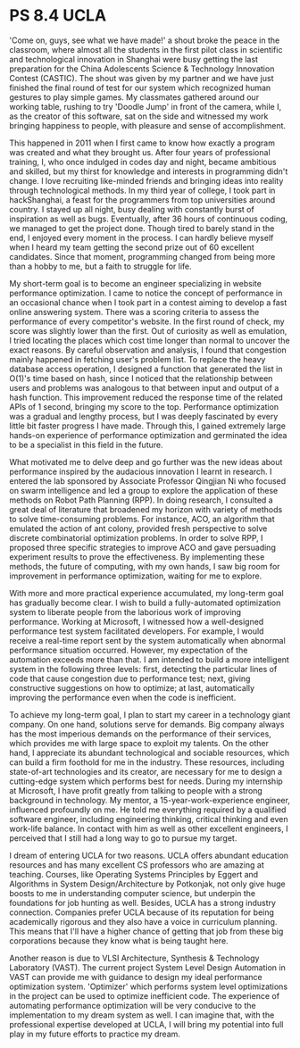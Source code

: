# PS 8.4 UCLA

'Come on, guys, see what we have made!' a shout broke the peace in the classroom, where almost all the students in the first pilot class in scientific and technological innovation in Shanghai were busy getting the last preparation for the China Adolescents Science & Technology Innovation Contest (CASTIC). The shout was given by my partner and we have just finished the final round of test for our system which recognized human gestures to play simple games. My classmates gathered around our working table, rushing to try 'Doodle Jump' in front of the camera, while I, as the creator of this software, sat on the side and witnessed my work bringing happiness to people, with pleasure and sense of accomplishment.

This happened in 2011 when I first came to know how exactly a program was created and what they brought us. After four years of professional training, I, who once indulged in codes day and night, became ambitious and skilled, but my thirst for knowledge and interests in programming didn't change. I love recruiting like-minded friends and bringing ideas into reality through technological methods. In my third year of college, I took part in hackShanghai, a feast for the programmers from top universities around country. I stayed up all night, busy dealing with constantly burst of inspiration as well as bugs. Eventually, after 36 hours of continuous coding, we managed to get the project done. Though tired to barely stand in the end, I enjoyed every moment in the process. I can hardly believe myself when I heard my team getting the second prize out of 60 excellent candidates. Since that moment, programming changed from being more than a hobby to me, but a faith to struggle for life.

My short-term goal is to become an engineer specializing in website performance optimization. I came to notice the concept of performance in an occasional chance when I took part in a contest aiming to develop a fast online answering system. There was a scoring criteria to assess the performance of every competitor's website. In the first round of check, my score was slightly lower than the first. Out of curiosity as well as emulation, I tried locating the places which cost time longer than normal to uncover the exact reasons. By careful observation and analysis, I found that congestion mainly happened in fetching user's problem list. To replace the heavy database access operation, I designed a function that generated the list in O(1)'s time based on hash, since I noticed that the relationship between users and problems was analogous to that between input and output of a hash function. This improvement reduced the response time of the related APIs of 1 second, bringing my score to the top. Performance optimization was a gradual and lengthy process, but I was deeply fascinated by every little bit faster progress I have made. Through this, I gained extremely large hands-on experience of performance optimization and germinated the idea to be a specialist in this field in the future.

What motivated me to delve deep and go further was the new ideas about performance inspired by the audacious innovation I learnt in research. I entered the lab sponsored by Associate Professor Qingjian Ni who focused on swarm intelligence and led a group to explore the application of these methods on Robot Path Planning (RPP). In doing research, I consulted a great deal of literature that broadened my horizon with variety of methods to solve time-consuming problems. For instance, ACO, an algorithm that emulated the action of ant colony, provided fresh perspective to solve discrete combinatorial optimization problems. In order to solve RPP, I proposed three specific strategies to improve ACO and gave persuading experiment results to prove the effectiveness. By implementing these methods, the future of computing, with my own hands, I saw big room for improvement in performance optimization, waiting for me to explore.

With more and more practical experience accumulated, my long-term goal has gradually become clear. I wish to build a fully-automated optimization system to liberate people from the laborious work of improving performance. Working at Microsoft, I witnessed how a well-designed performance test system facilitated developers. For example, I would receive a real-time report sent by the system automatically when abnormal performance situation occurred. However, my expectation of the automation exceeds more than that. I am intended to build a more intelligent system in the following three levels: first, detecting the particular lines of code that cause congestion due to performance test; next, giving constructive suggestions on how to optimize; at last, automatically improving the performance even when the code is inefficient.

To achieve my long-term goal, I plan to start my career in a technology giant company. On one hand, solutions serve for demands. Big company always has the most imperious demands on the performance of their services, which provides me with large space to exploit my talents. On the other hand, I appreciate its abundant technological and sociable resources, which can build a firm foothold for me in the industry. These resources, including state-of-art technologies and its creator, are necessary for me to design a cutting-edge system which performs best for needs. During my internship at Microsoft, I have profit greatly from talking to people with a strong background in technology. My mentor, a 15-year-work-experience engineer, influenced profoundly on me. He told me everything required by a qualified software engineer, including engineering thinking, critical thinking and even work-life balance. In contact with him as well as other excellent engineers, I perceived that I still had a long way to go to pursue my target.

I dream of entering UCLA for two reasons. UCLA offers abundant education resources and has many excellent CS professors who are amazing at teaching. Courses, like Operating Systems Principles by Eggert and Algorithms in System Design/Architecture by Potkonjak, not only give huge boosts to me in understanding computer science, but underpin the foundations for job hunting as well. Besides, UCLA has a strong industry connection. Companies prefer UCLA because of its reputation for being academically rigorous and they also have a voice in curriculum planning. This means that I'll have a higher chance of getting that job from these big corporations because they know what is being taught here.

Another reason is due to VLSI Architecture, Synthesis & Technology Laboratory (VAST). The current project System Level Design Automation in VAST can provide me with guidance to design my ideal performance optimization system. 'Optimizer' which performs system level optimizations in the project can be used to optimize inefficient code. The experience of automating performance optimization will be very conducive to the implementation to my dream system as well. I can imagine that, with the professional expertise developed at UCLA, I will bring my potential into full play in my future efforts to practice my dream.
